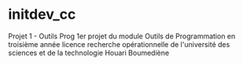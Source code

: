 # initdev_cc
Projet 1 - Outils Prog
1er projet du module Outils de Programmation en troisième année licence recherche opérationnelle de l'université des sciences et de la technologie Houari Boumediène
